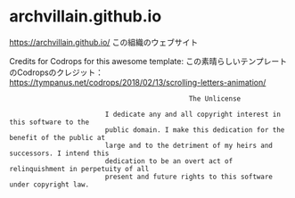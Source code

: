 # archvillain.github.io
https://archvillain.github.io/
この組織のウェブサイト

Credits for Codrops for this awesome template:
この素晴らしいテンプレートのCodropsのクレジット：
https://tympanus.net/codrops/2018/02/13/scrolling-letters-animation/





                                                 The Unlicense

                            I dedicate any and all copyright interest in this software to the
                            public domain. I make this dedication for the benefit of the public at
                            large and to the detriment of my heirs and successors. I intend this
                            dedication to be an overt act of relinquishment in perpetuity of all
                            present and future rights to this software under copyright law.
